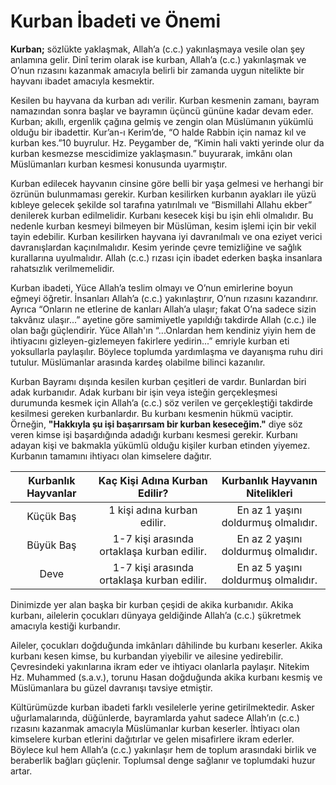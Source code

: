 # Kurban İbadeti ve Önemi

**Kurban;** sözlükte yaklaşmak, Allah’a (c.c.) yakınlaşmaya vesile olan şey anlamına gelir. Dinî terim olarak ise kurban, Allah’a (c.c.) yakınlaşmak ve O’nun rızasını kazanmak amacıyla belirli bir zamanda uygun nitelikte bir hayvanı ibadet amacıyla kesmektir.

Kesilen bu hayvana da kurban adı verilir. Kurban kesmenin zamanı, bayram namazından sonra başlar ve bayramın üçüncü gününe kadar devam eder. Kurban; akıllı, ergenlik çağına gelmiş ve zengin olan Müslümanın yükümlü olduğu bir ibadettir. Kur’an-ı Kerim’de, “O halde Rabbin için namaz kıl ve kurban kes.”10 buyrulur. Hz. Peygamber de, “Kimin hali vakti yerinde olur da kurban kesmezse mescidimize yaklaşmasın.” buyurarak, imkânı olan Müslümanları kurban kesmesi konusunda uyarmıştır.

Kurban edilecek hayvanın cinsine göre belli bir yaşa gelmesi ve herhangi bir özrünün bulunmaması gerekir. Kurban kesilirken kurbanın ayakları ile yüzü kıbleye gelecek şekilde sol tarafına yatırılmalı ve “Bismillahi Allahu ekber” denilerek kurban edilmelidir. Kurbanı kesecek kişi bu işin ehli olmalıdır. Bu nedenle kurban kesmeyi bilmeyen bir Müslüman, kesim işlemi için bir vekil tayin edebilir. Kurban kesilirken hayvana iyi davranılmalı ve ona eziyet verici davranışlardan kaçınılmalıdır. Kesim yerinde çevre temizliğine ve sağlık kurallarına uyulmalıdır. Allah (c.c.) rızası için ibadet ederken başka insanlara rahatsızlık verilmemelidir.

Kurban ibadeti, Yüce Allah’a teslim olmayı ve O’nun emirlerine boyun eğmeyi öğretir. İnsanları Allah’a (c.c.) yakınlaştırır, O’nun rızasını kazandırır. Ayrıca “Onların ne etlerine de kanları Allah’a ulaşır; fakat O’na sadece sizin takvânız ulaşır...” ayetine göre samimiyetle yapıldığı takdirde Allah (c.c.) ile olan bağı güçlendirir. Yüce Allah'ın “...Onlardan hem kendiniz yiyin hem de ihtiyacını gizleyen-gizlemeyen fakirlere yedirin...” emriyle kurban eti yoksullarla paylaşılır. Böylece toplumda yardımlaşma ve dayanışma ruhu diri tutulur. Müslümanlar arasında kardeş olabilme bilinci kazanılır.

Kurban Bayramı dışında kesilen kurban çeşitleri de vardır. Bunlardan biri adak kurbanıdır. Adak kurbanı bir işin veya isteğin gerçekleşmesi durumunda kesmek için Allah’a (c.c.) söz verilen ve gerçekleştiği takdirde kesilmesi gereken kurbanlardır. Bu kurbanı kesmenin hükmü vaciptir. Örneğin, **"Hakkıyla şu işi başarırsam bir kurban keseceğim."** diye söz veren kimse işi başardığında adadığı kurbanı kesmesi gerekir. Kurbanı adayan kişi ve bakmakla yükümlü olduğu kişiler kurban etinden yiyemez. Kurbanın tamamını ihtiyacı olan kimselere dağıtır.


| **Kurbanlık Hayvanlar** |      **Kaç Kişi Adına Kurban Edilir?**     |  **Kurbanlık Hayvanın Nitelikleri** |
|:-----------------------:|:------------------------------------------:|:-----------------------------------:|
|        Küçük Baş        |         1 kişi adına kurban edilir.        | En az 1 yaşını doldurmuş olmalıdır. |
|        Büyük Baş        | 1-7 kişi arasında ortaklaşa kurban edilir. | En az 2 yaşını doldurmuş olmalıdır. |
|           Deve          | 1-7 kişi arasında ortaklaşa kurban edilir. | En az 5 yaşını doldurmuş olmalıdır. |

Dinimizde yer alan başka bir kurban çeşidi de akika kurbanıdır. Akika kurbanı, ailelerin çocukları dünyaya geldiğinde Allah’a (c.c.) şükretmek amacıyla kestiği kurbandır.

Aileler, çocukları doğduğunda imkânları dâhilinde bu kurbanı keserler. Akika kurbanı kesen kimse, bu kurbandan yiyebilir ve ailesine yedirebilir. Çevresindeki yakınlarına ikram eder ve ihtiyacı olanlarla paylaşır. Nitekim Hz. Muhammed (s.a.v.), torunu Hasan doğduğunda akika kurbanı kesmiş ve Müslümanlara bu güzel davranışı tavsiye etmiştir.


Kültürümüzde kurban ibadeti farklı vesilelerle yerine getirilmektedir. Asker uğurlamalarında, düğünlerde, bayramlarda yahut sadece Allah’ın (c.c.) rızasını kazanmak amacıyla Müslümanlar kurban keserler. İhtiyacı olan kimselere kurban etlerini dağıtırlar ve gelen misafirlere ikram ederler. Böylece kul hem Allah’a (c.c.) yakınlaşır hem de toplum arasındaki birlik ve beraberlik bağları güçlenir. Toplumsal denge sağlanır ve toplumdaki huzur artar.




